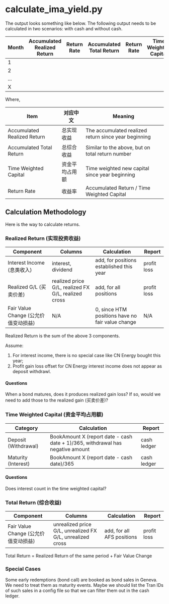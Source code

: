 # calculate_ima_yield.py

The output looks something like below. The following output needs to be calculated in two scenarios: with cash and without cash.

Month | Accumulated Realized Return | Return Rate | Accumulated Total Return | Return Rate | Time Weighted Capital
------|-----------------------------|-------------|--------------------------|------------|------------
1 | | | | | |
2 | | | | | |
... | | | | | |
X | | | | | |

Where,

Item | 对应中文 |Meaning
-----|----------|-------
Accumulated Realized Return | 总实现收益 | The accumulated realized return since year beginning
Accumulated Total Return | 总综合收益 | Similar to the above, but on total return number
Time Weighted Capital | 资金平均占用额 | Time weighted new capital since year beginning
Return Rate | 收益率 | Accumulated Return / Time Weighted Capital



## Calculation Methodology
Here is the way to calculate returns.


### Realized Return (实现投资收益)

Component | Columns | Calculation | Report
----------|---------|-------------|-------
Interest Income (息类收入) | interest, dividend | add, for positions established this year | profit loss
Realized G/L (买卖价差) | realized price G/L, realized FX G/L, realized cross | add, for all positions | profit loss
Fair Value Change (公允价值变动损益) | N/A | 0, since HTM positions have no fair value change | N/A

Realized Return is the sum of the above 3 components.

Assume: 

1. For interest income, there is no special case like CN Energy bought this year;
2. Profit gain loss offset for CN Energy interest income does not appear as deposit withdrawl.

#### Questions
When a bond matures, does it produces realized gain loss? If so, would we need to add those to the realized gain (买卖价差)?


### Time Weighted Capital (资金平均占用额)

Category | Calculation | Report
---------|-------------|-------
Deposit (Withdrawal) | BookAmount X (report date - cash date + 1)/365, withdrawal has negative amount | cash ledger
Maturity (Interest) | BookAmount X (report date - cash date)/365 | cash ledger

#### Questions
Does interest count in the time weighted capital?


### Total Return (综合收益)

Component | Columns | Calculation | Report
----------|---------|-------------|-------
Fair Value Change (公允价值变动损益) | unrealized price G/L, unrealized FX G/L, unrealized cross | add, for all AFS positions | profit loss

Total Return = Realized Return of the same period + Fair Value Change


### Special Cases

Some early redemptions (bond call) are booked as bond sales in Geneva. We need to treat them as maturity events. Maybe we should list the Tran IDs of such sales in a config file so that we can filter them out in the cash ledger.